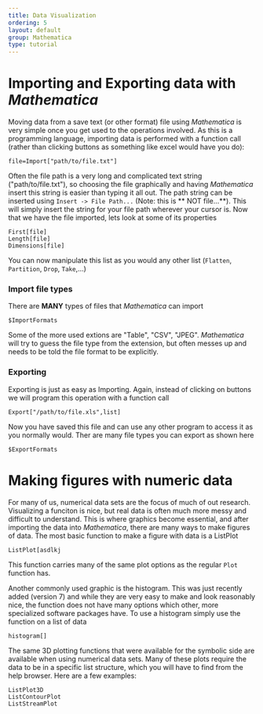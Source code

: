 ```yaml
---
title: Data Visualization
ordering: 5
layout: default
group: Mathematica
type: tutorial
---
```


# Importing and Exporting data with *Mathematica*

Moving data from a save text (or other format) file using *Mathematica* is very simple once you get used to the operations involved.
As this is a programming language, importing data is performed with a function call (rather than clicking buttons as something like excel would have you do):

```
file=Import["path/to/file.txt"]
```

Often the file path is a very long and complicated text string ("path/to/file.txt"), so choosing the file graphically and having *Mathematica* insert this string is easier than typing it all out.
The path string can be inserted using `Insert -> File Path...` (Note: this is ** NOT file...**).
This will simply insert the string for your file path wherever your cursor is.
Now that we have the file imported, lets look at some of its properties

```
First[file]
Length[file]
Dimensions[file]
```

You can now manipulate this list as you would any other list (`Flatten`, `Partition`, `Drop`, `Take`,...)

### Import file types 

There are **MANY** types of files that *Mathematica* can import

```
$ImportFormats
```

Some of the more used extions are "Table", "CSV", "JPEG".
*Mathematica* will try to guess the file type from the extension, but often messes up and needs to be told the file format to be explicitly.


### Exporting

Exporting is just as easy as Importing.
Again, instead of clicking on buttons we will program this operation with a function call

```
Export["/path/to/file.xls",list]
```

Now you have saved this file and can use any other program to access it as you normally would. 
Ther are many file types you can export as shown here

```
$ExportFormats
```

# Making figures with numeric data

For many of us, numerical data sets are the focus of much of out research.
Visualizing a  funciton is nice, but real data is often much more messy and difficult to understand.
This is where graphics become essential, and after importing the data into *Mathematica*, there are many ways to make figures of data.
The most basic function to make a figure with data is a ListPlot

```
ListPlot[asdlkj
```

This function carries many of the same plot options as the regular `Plot` function has.

Another commonly used graphic is the histogram.
This was just recently added (version 7) and while they are very easy to make and look reasonably nice, the function does not have many options which other, more specialized software packages have.
To use a histogram simply use the function on a list of data

```
histogram[]
```

The same 3D plotting functions that were available for the symbolic side are available when using numerical data sets.
Many of these plots require the data to be in a specific list structure, which you will have to find from the help browser.
Here are a few examples:

```
ListPlot3D
ListContourPlot
ListStreamPlot
```

